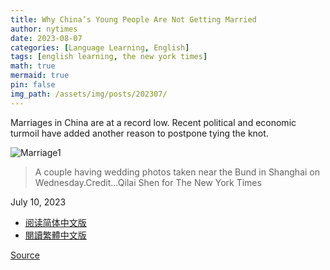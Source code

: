 ```yaml
---
title: Why China’s Young People Are Not Getting Married
author: nytimes
date: 2023-08-07
categories: [Language Learning, English]
tags: [english learning, the new york times]
math: true
mermaid: true
pin: false
img_path: /assets/img/posts/202307/
---
```


Marriages in China are at a record low. Recent political and economic turmoil have added another reason to postpone tying the knot.

![Marriage1](00china-marriage-01-vzwf-superJumbo.webp)

> A couple having wedding photos taken near the Bund in Shanghai on Wednesday.Credit...Qilai Shen for The New York Times

July 10, 2023

- [阅读简体中文版](https://cn.nytimes.com/china/20230711/china-marriage-rate/)
- [閱讀繁體中文版](https://cn.nytimes.com/china/20230711/china-marriage-rate/zh-hant/)

[Source](https://www.nytimes.com/2023/07/10/world/asia/china-marriage-rate.html)